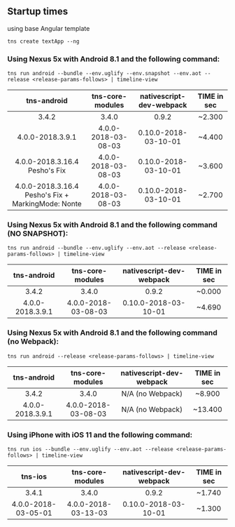 
## Startup times

using base Angular template
```
tns create textApp --ng
```

### Using Nexus 5x with Android 8.1 and the following command:
```
tns run android --bundle --env.uglify --env.snapshot --env.aot --release <release-params-follows> | timeline-view
```

| tns-android      | tns-core-modules   | nativescript-dev-webpack  | TIME  in sec  |
| :---------------:|:------------------:|:-------------------------:|:-------------:|
| 3.4.2            | 3.4.0              | 0.9.2                     | ~2.300        |
| 4.0.0-2018.3.9.1 | 4.0.0-2018-03-08-03| 0.10.0-2018-03-10-01      | ~4.400        |
| 4.0.0-2018.3.16.4  Pesho's Fix | 4.0.0-2018-03-08-03| 0.10.0-2018-03-10-01      | ~3.600        |
| 4.0.0-2018.3.16.4  Pesho's Fix + MarkingMode: Nonte | 4.0.0-2018-03-08-03| 0.10.0-2018-03-10-01      | ~2.700        |


### Using Nexus 5x with Android 8.1 and the following command (NO SNAPSHOT):
```
tns run android --bundle --env.uglify --env.aot --release <release-params-follows> | timeline-view
```

| tns-android      | tns-core-modules   | nativescript-dev-webpack  | TIME  in sec  |
| :---------------:|:------------------:|:-------------------------:|:-------------:|
| 3.4.2            | 3.4.0              | 0.9.2                     | ~0.000        |
| 4.0.0-2018.3.9.1 | 4.0.0-2018-03-08-03| 0.10.0-2018-03-10-01      | ~4.690        |

### Using Nexus 5x with Android 8.1 and the following command (no Webpack):
```
tns run android --release <release-params-follows> | timeline-view
```
| tns-android      | tns-core-modules   | nativescript-dev-webpack  | TIME  in sec  |
| :---------------:|:------------------:|:-------------------------:|:-------------:|
| 3.4.2            | 3.4.0              | N/A (no Webpack)          | ~8.900        |
| 4.0.0-2018.3.9.1 | 4.0.0-2018-03-08-03| N/A (no Webpack)          | ~13.400       |

### Using iPhone with iOS 11 and the following command:
```
tns run ios --bundle --env.uglify --env.aot --release <release-params-follows> | timeline-view
```

| tns-ios            | tns-core-modules   | nativescript-dev-webpack  | TIME  in sec  |
| :-----------------:|:------------------:|:-------------------------:|:-------------:|
| 3.4.1              | 3.4.0              | 0.9.2                     | ~1.740        |
| 4.0.0-2018-03-05-01| 4.0.0-2018-03-13-03| 0.10.0-2018-03-10-01      | ~1.300        |
